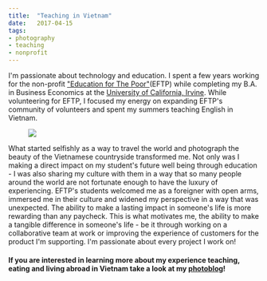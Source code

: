 ```yaml
---
title:  "Teaching in Vietnam"
date:   2017-04-15
tags:
- photography
- teaching
- nonprofit
---
```


I'm passionate about technology and education. I spent a few years working for the non-profit ["Education for The Poor"](http://www.educationforthepoor.org)(EFTP) while completing my B.A. in Business Economics at the [University of California, Irvine](http://uci.edu/about/index.php). While volunteering for EFTP, I focused my energy on expanding EFTP's community of volunteers and spent my summers teaching English in Vietnam.

<figure>
    <a href="https://lh3.googleusercontent.com/tjMafeaFIyckP72HOMtQf6zoDFn36FUGzNMJmCzc8xv00wLBDQPz31gN_pEBOEdutZnnFgCteP0h3GEeriT0ZYuNU2FChiXf2L74lPouJ8EPVfR_yLn_AXN8Svf_Ed6b4HQVrg=w604-h453-no" class="image">
    <img src="https://lh3.googleusercontent.com/tjMafeaFIyckP72HOMtQf6zoDFn36FUGzNMJmCzc8xv00wLBDQPz31gN_pEBOEdutZnnFgCteP0h3GEeriT0ZYuNU2FChiXf2L74lPouJ8EPVfR_yLn_AXN8Svf_Ed6b4HQVrg=w604-h453-no">
    </a>
</figure>

What started selfishly as a way to travel the world and photograph the beauty of the Vietnamese countryside transformed me. Not only was I making a direct impact on my student's future well being through education - I was also sharing my culture with them in a way that so many people around the world are not fortunate enough to have the luxury of experiencing. EFTP's students welcomed me as a foreigner with open arms, immersed me in their culture and widened my perspective in a way that was unexpected.  The ability to make a lasting impact in someone's life is more rewarding than any paycheck.  This is what motivates me, the ability to make a tangible difference in someone's life - be it through working on a collaborative team at work or improving the experience of customers for the product I'm supporting.  I'm passionate about every project I work on!

#### If you are interested in learning more about my experience teaching, eating and living abroad in Vietnam take a look at my [photoblog](http://veranoenvietnam.blogspot.com)!